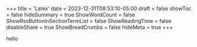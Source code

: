 +++
title = 'Latex'
date = 2023-12-31T08:53:10-05:00
draft = false
showToc =  false
hideSummary = true
ShowWordCount = false
ShowRssButtonInSectionTermList = false
ShowReadingTime = false
disableShare = true
ShowBreadCrumbs = false
hideMeta = true
+++

hello